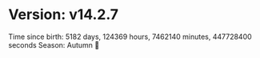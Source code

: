# Version: v14.2.7
Time since birth: 5182 days, 124369 hours, 7462140 minutes, 447728400 seconds
Season: Autumn 🍁

